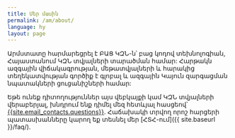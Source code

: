 ```yaml
---
title: Մեր մասին
permalink: /am/about/
language: hy
layout: page
---
```


Արմստատը հարմարեցրել է ԲԱՑ ԿԶՆ-ն՝ բաց կոդով տեխնոլոգիան, Հայաստանում ԿԶՆ տվյալների տարածման համար: Հարթակն ազգային վիճակագրության, մեթատվյալների և հարակից տեղեկատվության գործիք է գլոբալ և ազգային Կայուն զարգացման նպատակների ցուցանիշների համար:

Եթե ունեք դիտողություններ այս վեբկայքի կամ ԿԶՆ տվյալների վերաբերյալ, խնդրում ենք դիմել մեզ հետևյալ հասցեով՝ <a href="mailto:{{site.email_contacts.questions}}">{{site.email_contacts.questions}}</a>. Հաճախակի տրվող որոշ հարցերի պատասխանները կարող եք տեսնել մեր [ՀՏՀ-ում]({{ site.baseurl }}/faq/).
